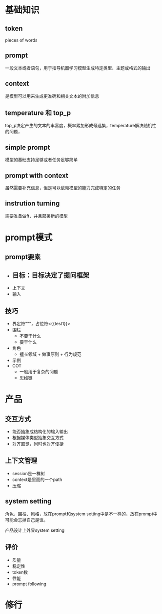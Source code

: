 # 基础知识
## token
pieces of words

## prompt
一段文本或者语句，用于指导机器学习模型生成特定类型、主题或格式的输出

## context
是模型可以用来生成更准确和相关文本的附加信息

## temperature 和 top_p
top_p决定产生的文本的丰富度，概率累加形成候选集，temperature解决随机性的问题，

## simple prompt
模型的基础支持足够或者任务足够简单

## prompt with context
虽然需要补充信息，但是可以依赖模型的能力完成特定的任务

## instrution turning

需要准备做ft，并且部署新的模型

# prompt模式

## prompt要素
- 目标：目标决定了提问框架
  - 
- 上下文
- 输入
## 技巧
- 界定符"""，占位符<{{test1}}>
- 围栏
  - 不要干什么
  - 要干什么
- 角色
  - 擅长领域 + 做事原则 + 行为规范
- 示例
- COT
  - 一般用于复杂的问题
  - 思维链
# 产品
## 交互方式
- 能否抽象成结构化的输入输出
- 根据媒体类型抽象交互方式
- 对齐直觉，同时也对齐便捷
## 上下文管理
- session是一棵树
- context是里面的一个path
- 压缩
## system setting
角色、围栏、风格，放在prompt和system setting中是不一样的，放在prompt中可能会忘掉自己是谁。

产品设计上外显system setting

## 评价
- 质量
- 稳定性
- token数
- 性能
- prompt following
# 修行